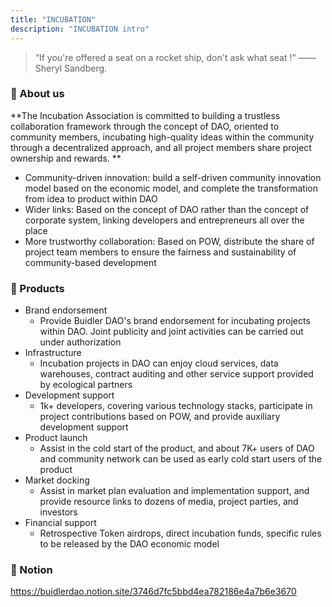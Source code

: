 ```yaml
---
title: "INCUBATION"
description: "INCUBATION intro"
---
```


> “If you're offered a seat on a rocket ship, don't ask what seat !” —— Sheryl Sandberg.

### 🐋 About us

**The Incubation Association is committed to building a trustless collaboration framework through the concept of DAO, oriented to community members, incubating high-quality ideas within the community through a decentralized approach, and all project members share project ownership and rewards. **

- Community-driven innovation: build a self-driven community innovation model based on the economic model, and complete the transformation from idea to product within DAO
- Wider links: Based on the concept of DAO rather than the concept of corporate system, linking developers and entrepreneurs all over the place
- More trustworthy collaboration: Based on POW, distribute the share of project team members to ensure the fairness and sustainability of community-based development

### 🐋 Products

- Brand endorsement
  - Provide Buidler DAO's brand endorsement for incubating projects within DAO. Joint publicity and joint activities can be carried out under authorization
- Infrastructure
  - Incubation projects in DAO can enjoy cloud services, data warehouses, contract auditing and other service support provided by ecological partners
- Development support
  - 1k+ developers, covering various technology stacks, participate in project contributions based on POW, and provide auxiliary development support
- Product launch
  - Assist in the cold start of the product, and about 7K+ users of DAO and community network can be used as early cold start users of the product
- Market docking
  - Assist in market plan evaluation and implementation support, and provide resource links to dozens of media, project parties, and investors
- Financial support
  - Retrospective Token airdrops, direct incubation funds, specific rules to be released by the DAO economic model

### 🐋 Notion

https://buidlerdao.notion.site/3746d7fc5bbd4ea782186e4a7b6e3670
